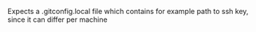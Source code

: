 Expects a .gitconfig.local file which contains for example path to ssh key, since it can differ per machine
